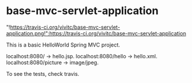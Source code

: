base-mvc-servlet-application
============================
"!https://travis-ci.org/vivitc/base-mvc-servlet-application.png!":https://travis-ci.org/vivitc/base-mvc-servlet-application

This is a basic HelloWorld Spring MVC project.

localhost:8080/ -> hello.jsp.
localhost:8080/hello -> hello.xml.
localhost:8080/picture -> image/jpeg.

To see the tests, check travis.
